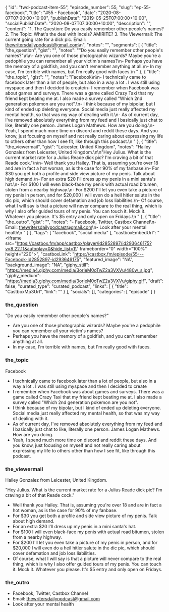 {
	"id": "twd-podcast-item-55",
	"episode_number": 55,
	"slug": "ep-55-facebook",
	"title": "#55 - Facebook",
	"date": "2020-08-07T07:00:00+10:00",
	"publishDate": "2019-05-25T07:00:00+10:00",
	"socialPublishDate": "2020-08-07T07:30:00+10:00",
	"description": "",
	"content": "1. The Question: Do you easily remember other people's names? 2. The Topic: What's the deal with Incels? AMIRITE? 3. The Viewermail: The current going rate for a dick pic. Email: thewritersdailypodcast@gmail.com\n",
	"notes": "",
	"segments": [
		{
			"title": "the_question",
			"gist": "",
			"notes": "\"Do you easily remember other people's names?\"\n\n- Are you one of those photographic wizards? Maybe you're a pedophile you can remember all your victim's names?\n- Perhaps you have the memory of a goldfish, and you can't remember anything at all.\n- In my case, I'm terrible with names, but I'm really good with faces.\n      "
		},
		{
			"title": "the_topic",
			"gist": "",
			"notes": "Facebook\n\n- I technically came to facebook later than a lot of people, but also in a way a lot . I was still using myspace and then I decided to create\n- I remember when Facebook was about games and surveys. There was a game called Crazy Taxi that my friend kept beating me at. I also made a survey called \"Which 2nd generation pokemon are you not\".\n- I think because of my bipolar, but I kind of ended up deleting everyone. Social media just really affected my mental health, so that was my way of dealing with it.\n- As of current day, I've removed absolutely everything from my feed and I basically just chat to like, literally one person. James Logan Mathews. How are you doing.\n- Yeah, I spend much more time on discord and reddit these days. And you know, just focusing on myself and not really caring about expressing my life to others other than how I see fit, like through this podcast.\n      "
		},
		{
			"title": "the_viewermail",
			"gist": "Leicester, United Kingdom",
			"notes": "Hailey Gonzalez from Leicester, United Kingdom.\n\n\"Hey Julius. What is the current market rate for a Julius Reade dick pic? I'm craving a bit of that Reade cock.\"\n\n- Well thank you Hailey. That is, assuming you're over 18 and are in fact a hot woman, as is the case for 90% of my fanbase.\n- For $30 you get both a profile and side view picture of my penis. Talk about high demand.\n- For an extra $20 I'll dress up my penis in a mini santa's hat.\n- For $100 I will even black-face my penis with actual road bitumen, stolen from a nearby highway.\n- For $200 I'll let you even take a picture of my penis in person, and for $20,000 I will even do a heil hitler salute in the dic pic, which should cover defamation and job loss liabilities.\n- Of course, what I will say is that a picture will never compare to the real thing, which is why I also offer guided tours of my penis. You can touch it. Mock it. Whatever you please. It's $5 entry and only open on Fridays.\n      "
		},
		{
			"title": "the_outro",
			"gist": "",
			"notes": "- Facebook, Twitter, Castbox Channel\n- Email: thewritersdailypodcast@gmail.com\n- Look after your mental health\n      "
		}
	],
	"tags": [
		"facebook",
		"social media"
	],
	"castboxEmbedUrl": "<iframe src=\"https://castbox.fm/app/castbox/player/id2852897/id293646175?v=8.22.11&autoplay=0&hide_list=1\" frameborder=\"0\" width=\"100%\" height=\"220\"></iframe>",
	"castboxLink": "https://castbox.fm/episode/55---Facebook-id2852897-id293646175",
	"featured_image": "NA",
	"background_image": "NA",
	"giphy_still": "https://media4.giphy.com/media/3orieM0oTwZ2a3VXVu/480w_s.jpg",
	"giphy_medium": "https://media3.giphy.com/media/3orieM0oTwZ2a3VXVu/giphy.gif",
	"draft": false,
	"curated_type": "curated_podcast",
	"links": [
		{
			"title": "CastboxMp3Url",
			"link": ""
		}
	],
	"socials": [],
	"categories": [
		"episode"
	]
}

### the_question

"Do you easily remember other people's names?"

- Are you one of those photographic wizards? Maybe you're a pedophile you can remember all your victim's names?
- Perhaps you have the memory of a goldfish, and you can't remember anything at all.
- In my case, I'm terrible with names, but I'm really good with faces.
      
### the_topic

Facebook

- I technically came to facebook later than a lot of people, but also in a way a lot . I was still using myspace and then I decided to create
- I remember when Facebook was about games and surveys. There was a game called Crazy Taxi that my friend kept beating me at. I also made a survey called "Which 2nd generation pokemon are you not".
- I think because of my bipolar, but I kind of ended up deleting everyone. Social media just really affected my mental health, so that was my way of dealing with it.
- As of current day, I've removed absolutely everything from my feed and I basically just chat to like, literally one person. James Logan Mathews. How are you doing.
- Yeah, I spend much more time on discord and reddit these days. And you know, just focusing on myself and not really caring about expressing my life to others other than how I see fit, like through this podcast.
      
### the_viewermail

Hailey Gonzalez from Leicester, United Kingdom.

"Hey Julius. What is the current market rate for a Julius Reade dick pic? I'm craving a bit of that Reade cock."

- Well thank you Hailey. That is, assuming you're over 18 and are in fact a hot woman, as is the case for 90% of my fanbase.
- For $30 you get both a profile and side view picture of my penis. Talk about high demand.
- For an extra $20 I'll dress up my penis in a mini santa's hat.
- For $100 I will even black-face my penis with actual road bitumen, stolen from a nearby highway.
- For $200 I'll let you even take a picture of my penis in person, and for $20,000 I will even do a heil hitler salute in the dic pic, which should cover defamation and job loss liabilities.
- Of course, what I will say is that a picture will never compare to the real thing, which is why I also offer guided tours of my penis. You can touch it. Mock it. Whatever you please. It's $5 entry and only open on Fridays.
      
### the_outro

- Facebook, Twitter, Castbox Channel
- Email: thewritersdailypodcast@gmail.com
- Look after your mental health
      
